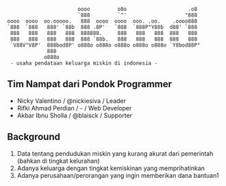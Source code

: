 ```
                       oooo         o8o                    .o8  
                       `888         `"'                   "888  
oooo  oooo  oo.ooooo.   888  oooo  oooo  ooo. .oo.    .oooo888  
`888  `888   888' `88b  888 .8P'   `888  `888P"Y88b  d88' `888  
 888   888   888   888  888888.     888   888   888  888   888  
 888   888   888   888  888 `88b.   888   888   888  888   888  
 `V88V"V8P'  888bod8P' o888o o888o o888o o888o o888o `Y8bod88P" 
             888                                                
            o888o                                               
 - usaha pendataan keluarga miskin di indonesia -                   
```
## Tim Nampat dari Pondok Programmer
- Nicky Valentino / @nickiesiva / Leader
- Rifki Ahmad Perdian / - / Web Developer
- Akbar Ibnu Sholla / @blaisck / Supporter

## Background
1. Data tentang pendudukan miskin yang kurang akurat dari pemerintah (bahkan di tingkat kelurahan)
2. Adanya keluarga dengan tingkat kemiskinan yang memprihatinkan
3. Adanya perusahaan/perorangan yang ingin memberikan dana bantuan1
